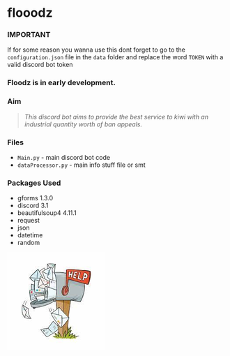 # flooodz
### IMPORTANT
If for some reason you wanna use this dont forget to go to the `configuration.json` file in the `data` folder and replace the word `TOKEN` with a valid discord bot token

### Floodz is in early development. 

### Aim
> *This discord bot aims to provide the best service to kiwi with an industrial quantity worth of ban appeals.*

### Files
- `Main.py` - main discord bot code
- `dataProcessor.py` - main info stuff file or smt

### Packages Used
- gforms 1.3.0 
- discord 3.1
- beautifulsoup4 4.11.1
- request
- json
- datetime
- random


![This is an image](https://github.com/Igloo4Life/flooodz/blob/main/kiwi_flooodz/Misc/Logo.png)
